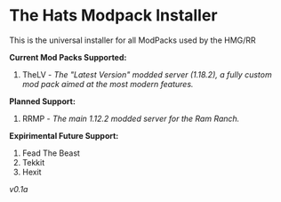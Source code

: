 # The Hats Modpack Installer
This is the universal installer for all ModPacks used by the HMG/RR

**Current Mod Packs Supported:**
1. TheLV - _The "Latest Version" modded server (1.18.2), a fully custom mod pack aimed at the most modern features._

**Planned Support:**
1. RRMP - _The main 1.12.2 modded server for the Ram Ranch._

**Expirimental Future Support:**
1. Fead The Beast
2. Tekkit
3. Hexit




_v0.1a_
